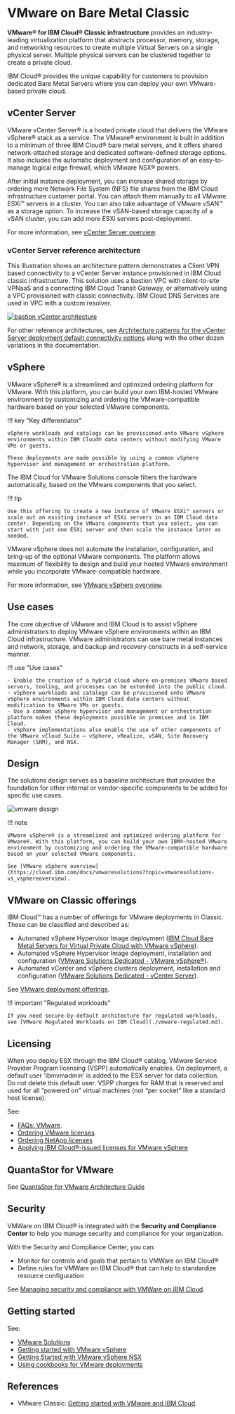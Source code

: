 # VMware on Bare Metal Classic

**VMware® for IBM Cloud® Classic infrastructure** provides an industry-leading virtualization platform that abstracts processor, memory, storage, and networking resources to create multiple Virtual Servers on a single physical server. Multiple physical servers can be clustered together to create a private cloud.

IBM Cloud® provides the unique capability for customers to provision dedicated Bare Metal Servers where you can deploy your own VMware-based private cloud. 

## vCenter Server

VMware vCenter Server® is a hosted private cloud that delivers the VMware vSphere® stack as a service. The VMware® environment is built in addition to a minimum of three IBM Cloud® bare metal servers, and it offers shared network-attached storage and dedicated software-defined storage options. It also includes the automatic deployment and configuration of an easy-to-manage logical edge firewall, which VMware NSX® powers.

After initial instance deployment, you can increase shared storage by ordering more Network File System (NFS) file shares from the IBM Cloud infrastructure customer portal. You can attach them manually to all VMware ESXi™ servers in a cluster. You can also take advantage of VMware vSAN™ as a storage option. To increase the vSAN-based storage capacity of a vSAN cluster, you can add more ESXi servers post-deployment.

For more information, see [vCenter Server overview](https://cloud.ibm.com/docs/vmwaresolutions?topic=vmwaresolutions-vc_vcenterserveroverview#vc_vcenterserveroverview-specs).

### vCenter Server reference architecture

This illustration shows an architecture pattern demonstrates a Client VPN based connectivity to a vCenter Server instance provisioned in IBM Cloud classic infrastructure. This solution uses a bastion VPC with client-to-site VPNaaS and a connecting IBM Cloud Transit Gateway, or alternatively using a VPC provisioned with classic connectivity. IBM Cloud DNS Services are used in VPC with a custom resolver.

[![bastion vCenter architecture](./media/arch-pattern-bastion-vpc.svg)](https://cloud.ibm.com/docs/vmwaresolutions?topic=vmwaresolutions-arch-pattern-bastion-vpc)

For other reference architectures, see [Architecture patterns for the vCenter Server deployment default connectivity options](https://cloud.ibm.com/docs/vmwaresolutions?topic=vmwaresolutions-arch-pattern-nsx-t-topology-overview) along with the other dozen variations in the documentation.

## vSphere

VMware vSphere® is a streamlined and optimized ordering platform for VMware. With this platform, you can build your own IBM-hosted VMware environment by customizing and ordering the VMware-compatible hardware based on your selected VMware components.

!!! key "Key differentiator"

    vSphere workloads and catalogs can be provisioned onto VMware vSphere environments within IBM Cloud® data centers without modifying VMware VMs or guests. 
    
    These deployments are made possible by using a common vSphere hypervisor and management or orchestration platform.

The IBM Cloud for VMware Solutions console filters the hardware automatically, based on the VMware components that you select. 

!!! tip
    
    Use this offering to create a new instance of VMware ESXi™ servers or scale out an existing instance of ESXi servers in an IBM Cloud data center. Depending on the VMware components that you select, you can start with just one ESXi server and then scale the instance later as needed.

VMware vSphere does not automate the installation, configuration, and bring-up of the optional VMware components. The platform allows maximum of flexibility to design and build your hosted VMware environment while you incorporate VMware-compatible hardware.

For more information, see [VMware vSphere overview](https://cloud.ibm.com/docs/vmwaresolutions?topic=vmwaresolutions-vs_vsphereoverview).

## Use cases

The core objective of VMware and IBM Cloud is to assist vSphere administrators to deploy VMware vSphere environments within an IBM Cloud infrastructure. VMware administrators can use bare metal instances and network, storage, and backup and recovery constructs in a self-service manner. 

!!! use "Use cases"

    - Enable the creation of a hybrid cloud where on-premises VMware based servers, tooling, and processes can be extended into the public cloud.
    - vSphere workloads and catalogs can be provisioned onto VMware vSphere environments within IBM Cloud data centers without modification to VMware VMs or guests.
    - Use a common vSphere hypervisor and management or orchestration platform makes these deployments possible on premises and in IBM Cloud. 
    - vSphere implementations also enable the use of other components of the VMware vCloud Suite – vSphere, vRealize, vSAN, Site Recovery Manager (SRM), and NSX.

## Design

The solutions design serves as a baseline architecture that provides the foundation for other internal or vendor-specific components to be added for specific use cases.

![vmware design](./media/vcsv4radiagrams-ra-variationsonatheme.svg)

!!! note

    VMware vSphere® is a streamlined and optimized ordering platform for VMware®. With this platform, you can build your own IBM®-hosted VMware environment by customizing and ordering the VMware-compatible hardware based on your selected VMware components.

    See [VMware vSphere overview](https://cloud.ibm.com/docs/vmwaresolutions?topic=vmwaresolutions-vs_vsphereoverview).

## VMware on Classic offerings

IBM Cloud™ has a number of offerings for VMware deployments in Classic. These can be classified and described as:

- Automated vSphere Hypervisor Image deployment ([IBM Cloud Bare Metal Servers for Virtual Private Cloud with VMware vSphere](https://cloud.ibm.com/docs/vmware?topic=vmware-vmware-getting-started)).
- Automated vSphere Hypervisor Image deployment, installation and configuration ([VMware Solutions Dedicated - VMware vSphere®](https://cloud.ibm.com/docs/vmwaresolutions?topic=vmwaresolutions-vs_vsphereclusteroverview)).
- Automated vCenter and vSphere clusters deployment, installation and configuration ([VMware Solutions Dedicated - vCenter Server](https://cloud.ibm.com/docs/vmwaresolutions?topic=vmwaresolutions-vc_vcenterserveroverview)).

See [VMware deployment offerings](https://cloud.ibm.com/docs/vmwaresolutions?topic=vmwaresolutions-getting-started#getting-started-depl-offerings).

!!! important "Regulated workloads"

    If you need secure-by-default architecture for regulated workloads, see [VMware Regulated Workloads on IBM Cloud](./vmware-regulated.md).

## Licensing

When you deploy ESX through the IBM Cloud® catalog, VMware Service Provider Program licensing (VSPP) automatically enables. On deployment, a default user 'ibmvmadmin' is added to the ESX server for data collection. Do not delete this default user. VSPP charges for RAM that is reserved and used for all “powered on” virtual machines (not “per socket” like a standard host license).

See:

- [FAQs: VMware](https://cloud.ibm.com/docs/vmware?topic=vmware-vmware-faq).
- [Ordering VMware licenses](https://cloud.ibm.com/docs/vmware?topic=vmware-ordering-vmware-license)
- [Ordering NetApp licenses](https://cloud.ibm.com/docs/vmware?topic=vmware-order-netapp-licenses)
- [Applying IBM Cloud®-issued licenses for VMware vSphere](https://cloud.ibm.com/docs/vmware?topic=vmware-apply-vmware-vsphere-6-licenses)

## QuantaStor for VMware

See [QuantaStor for VMware Architecture Guide](https://cloud.ibm.com/docs/vmware?topic=vmware-quantastor-architecture-guide)

## Security

VMWare on IBM Cloud® is integrated with the **Security and Compliance Center** to help you manage security and compliance for your organization.

With the Security and Compliance Center, you can:

- Monitor for controls and goals that pertain to VMWare on IBM Cloud®
- Define rules for VMWare on IBM Cloud® that can help to standardize resource configuration

See [Managing security and compliance with VMWare on IBM Cloud](https://cloud.ibm.com/docs/vmware?topic=vmware-manage-security-compliance).

## Getting started

See:

- [VMware Solutions](https://cloud.ibm.com/docs/vmwaresolutions?topic=vmwaresolutions-getting-started)
- [Getting started with VMware vSphere](https://cloud.ibm.com/docs/vmware?topic=vmware-get-started-vsphere-6)
- [Getting Started with VMware vSphere NSX](https://cloud.ibm.com/docs/vmware?topic=vmware-getting-started-nsx)
- [Using cookbooks for VMware deployments](https://cloud.ibm.com/docs/vmware?topic=vmware-using-vmware-cookbooks)

## References

- VMware Classic: [Getting started with VMware and IBM Cloud](https://cloud.ibm.com/docs/vmware?topic=vmware-vmware-getting-started).